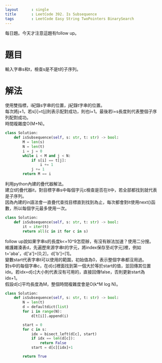 ```yaml
---
layout      : single
title       : LeetCode 392. Is Subsequence
tags 		: LeetCode Easy String TwoPointers BinarySearch
---
```

每日題。今天才注意這題有follow up。

# 題目
輸入字串s和t，檢查s是不是t的子序列。

# 解法
使用雙指標，i紀錄s字串的位置，j紀錄t字串的位置。  
每次將j+1，若s[i]=t[j]則表示配對成功，則也i+1。最後若i=s長度則代表整個子序列配對成功。  
時間複雜度O(M+N)。

```python
class Solution:
    def isSubsequence(self, s: str, t: str) -> bool:
        M = len(s)
        N = len(t)
        i = j = 0
        while i < M and j < N:
            if s[i] == t[j]:
                i += 1
            j += 1
        return M == i
```

利用python內建的疊代器解法。  
建立t的疊代器it，對目標字串s中每個字元c檢查是否在it中，若全部都找到就代表是子序列。  
因為內建的in語法會一直疊代查找目標直到找到為止，每次都會對it使用next()函數，所以每個字元最多使用一次。

```python
class Solution:
    def isSubsequence(self, s: str, t: str) -> bool:
        it = iter(t)
        return all(c in it for c in s)
```

follow up說如果字串s的長度k<=10^9怎麼辦，有沒有辦法加速？使用二分搜。  
維護雜湊表d，先遍歷來源字串t的字元，將index保存至d[字元]裡，例如t='aba'，d['a']=[0,2]，d['b']=[1]。  
變數start代表字串t可以使用的範圍，初始值為0，表示整個字串都沒用過。  
對s中的每個字串c，在d[c]裡面找到第一個大於等於start的值，並回傳其位置idx。若idx=d[c]大小則代表沒有可用的，直接回傳false，否則更新start為idx+1。  
假設d[c]平均長度為M，整個時間複雜度會是O(k*M log N)。

```python
class Solution:
    def isSubsequence(self, s: str, t: str) -> bool:
        N = len(t)
        d = defaultdict(list)
        for i in range(N):
            d[t[i]].append(i)

        start = 0
        for c in s:
            idx = bisect_left(d[c], start)
            if idx == len(d[c]):
                return False
            start = d[c][idx]+1

        return True
```


